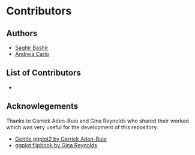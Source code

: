 Contributors
============

## Authors
- [Saghir Bashir](https://github.com/saghirb)
- [Andreia Carlo](https://github.com/agrou)

## List of Contributors
- []()

## Acknowlegements

Thanks to Garrick Aden-Buie and Gina Reynolds who shared their worked which
was very useful for the development of this repository.

- [Gentle ggplot2 by Garrick Aden-Buie](https://github.com/gadenbuie/gentle-ggplot2)
- [ggplot flipbook by Gina Reynolds](https://github.com/EvaMaeRey/ggplot_flipbook)

